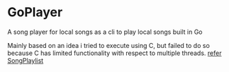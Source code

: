 # GoPlayer

A song player for local songs as a cli to play local songs built in Go

Mainly based on an idea i tried to execute using C, but failed to do so because C has limited
functionality with respect to multiple threads. [refer SongPlaylist](https://github.com/tejas-techstack/SongPlaylist)
